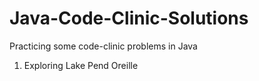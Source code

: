 # Java-Code-Clinic-Solutions
Practicing some code-clinic problems in Java<br>


1. Exploring Lake Pend Oreille

